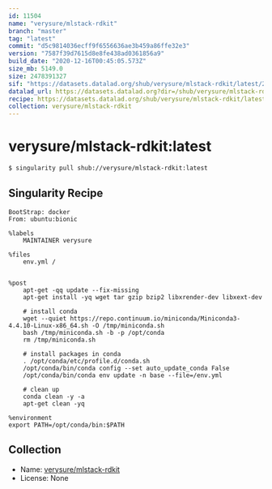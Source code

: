 ```yaml
---
id: 11504
name: "verysure/mlstack-rdkit"
branch: "master"
tag: "latest"
commit: "d5c9814036ecff9f6556636ae3b459a86ffe32e3"
version: "7587f39d7615d8e8fe438ad0361856a9"
build_date: "2020-12-16T00:45:05.573Z"
size_mb: 5149.0
size: 2478391327
sif: "https://datasets.datalad.org/shub/verysure/mlstack-rdkit/latest/2020-12-16-d5c98140-7587f39d/7587f39d7615d8e8fe438ad0361856a9.sif"
datalad_url: https://datasets.datalad.org?dir=/shub/verysure/mlstack-rdkit/latest/2020-12-16-d5c98140-7587f39d/
recipe: https://datasets.datalad.org/shub/verysure/mlstack-rdkit/latest/2020-12-16-d5c98140-7587f39d/Singularity
collection: verysure/mlstack-rdkit
---
```


# verysure/mlstack-rdkit:latest

```bash
$ singularity pull shub://verysure/mlstack-rdkit:latest
```

## Singularity Recipe

```singularity
BootStrap: docker
From: ubuntu:bionic

%labels
    MAINTAINER verysure

%files
    env.yml /


%post
    apt-get -qq update --fix-missing 
    apt-get install -yq wget tar gzip bzip2 libxrender-dev libxext-dev

    # install conda
    wget --quiet https://repo.continuum.io/miniconda/Miniconda3-4.4.10-Linux-x86_64.sh -O /tmp/miniconda.sh
    bash /tmp/miniconda.sh -b -p /opt/conda
    rm /tmp/miniconda.sh

    # install packages in conda
    . /opt/conda/etc/profile.d/conda.sh
    /opt/conda/bin/conda config --set auto_update_conda False
    /opt/conda/bin/conda env update -n base --file=/env.yml

    # clean up
    conda clean -y -a
    apt-get clean -yq

%environment
export PATH=/opt/conda/bin:$PATH
```

## Collection

 - Name: [verysure/mlstack-rdkit](https://github.com/verysure/mlstack-rdkit)
 - License: None

